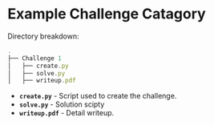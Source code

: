 # Example Challenge Catagory

Directory breakdown:

```jsx
.
├── Challenge 1
│   ├── create.py
│   ├── solve.py
│   ├── writeup.pdf
```

- **`create.py`** - Script used to create the challenge.
- **`solve.py`** - Solution scipty
- **`writeup.pdf`** - Detail writeup.

